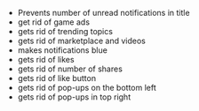 * Prevents number of unread notifications in title
* get rid of game ads
* gets rid of trending topics
* gets rid of marketplace and videos
* makes notifications blue
* gets rid of likes
* gets rid of number of shares
* gets rid of like button
* gets rid of pop-ups on the bottom left
* gets rid of pop-ups in top right
